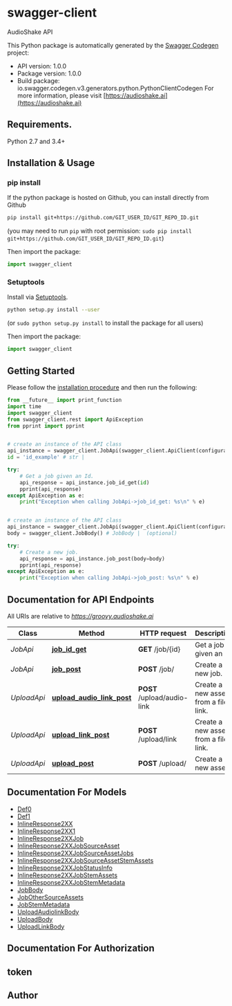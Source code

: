 # swagger-client
AudioShake API

This Python package is automatically generated by the [Swagger Codegen](https://github.com/swagger-api/swagger-codegen) project:

- API version: 1.0.0
- Package version: 1.0.0
- Build package: io.swagger.codegen.v3.generators.python.PythonClientCodegen
For more information, please visit [https://audioshake.ai](https://audioshake.ai)

## Requirements.

Python 2.7 and 3.4+

## Installation & Usage
### pip install

If the python package is hosted on Github, you can install directly from Github

```sh
pip install git+https://github.com/GIT_USER_ID/GIT_REPO_ID.git
```
(you may need to run `pip` with root permission: `sudo pip install git+https://github.com/GIT_USER_ID/GIT_REPO_ID.git`)

Then import the package:
```python
import swagger_client 
```

### Setuptools

Install via [Setuptools](http://pypi.python.org/pypi/setuptools).

```sh
python setup.py install --user
```
(or `sudo python setup.py install` to install the package for all users)

Then import the package:
```python
import swagger_client
```

## Getting Started

Please follow the [installation procedure](#installation--usage) and then run the following:

```python
from __future__ import print_function
import time
import swagger_client
from swagger_client.rest import ApiException
from pprint import pprint


# create an instance of the API class
api_instance = swagger_client.JobApi(swagger_client.ApiClient(configuration))
id = 'id_example' # str | 

try:
    # Get a job given an Id.
    api_response = api_instance.job_id_get(id)
    pprint(api_response)
except ApiException as e:
    print("Exception when calling JobApi->job_id_get: %s\n" % e)


# create an instance of the API class
api_instance = swagger_client.JobApi(swagger_client.ApiClient(configuration))
body = swagger_client.JobBody() # JobBody |  (optional)

try:
    # Create a new job.
    api_response = api_instance.job_post(body=body)
    pprint(api_response)
except ApiException as e:
    print("Exception when calling JobApi->job_post: %s\n" % e)
```

## Documentation for API Endpoints

All URIs are relative to *https://groovy.audioshake.ai*

Class | Method | HTTP request | Description
------------ | ------------- | ------------- | -------------
*JobApi* | [**job_id_get**](docs/JobApi.md#job_id_get) | **GET** /job/{id} | Get a job given an Id.
*JobApi* | [**job_post**](docs/JobApi.md#job_post) | **POST** /job/ | Create a new job.
*UploadApi* | [**upload_audio_link_post**](docs/UploadApi.md#upload_audio_link_post) | **POST** /upload/audio-link | Create a new asset from a file link.
*UploadApi* | [**upload_link_post**](docs/UploadApi.md#upload_link_post) | **POST** /upload/link | Create a new asset from a file link.
*UploadApi* | [**upload_post**](docs/UploadApi.md#upload_post) | **POST** /upload/ | Create a new asset.

## Documentation For Models

 - [Def0](docs/Def0.md)
 - [Def1](docs/Def1.md)
 - [InlineResponse2XX](docs/InlineResponse2XX.md)
 - [InlineResponse2XX1](docs/InlineResponse2XX1.md)
 - [InlineResponse2XXJob](docs/InlineResponse2XXJob.md)
 - [InlineResponse2XXJobSourceAsset](docs/InlineResponse2XXJobSourceAsset.md)
 - [InlineResponse2XXJobSourceAssetJobs](docs/InlineResponse2XXJobSourceAssetJobs.md)
 - [InlineResponse2XXJobSourceAssetStemAssets](docs/InlineResponse2XXJobSourceAssetStemAssets.md)
 - [InlineResponse2XXJobStatusInfo](docs/InlineResponse2XXJobStatusInfo.md)
 - [InlineResponse2XXJobStemAssets](docs/InlineResponse2XXJobStemAssets.md)
 - [InlineResponse2XXJobStemMetadata](docs/InlineResponse2XXJobStemMetadata.md)
 - [JobBody](docs/JobBody.md)
 - [JobOtherSourceAssets](docs/JobOtherSourceAssets.md)
 - [JobStemMetadata](docs/JobStemMetadata.md)
 - [UploadAudiolinkBody](docs/UploadAudiolinkBody.md)
 - [UploadBody](docs/UploadBody.md)
 - [UploadLinkBody](docs/UploadLinkBody.md)

## Documentation For Authorization


## token



## Author


